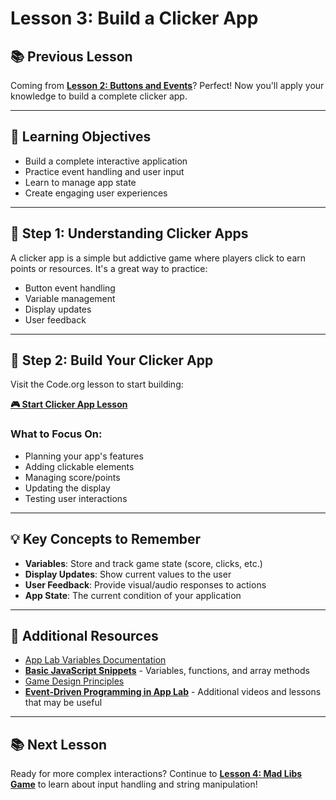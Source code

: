 # Lesson 3: Build a Clicker App

## 📚 **Previous Lesson**

Coming from **[Lesson 2: Buttons and Events](../lesson-2-buttons-and-events/lesson-2-buttons-and-events.md)**? Perfect! Now you'll apply your knowledge to build a complete clicker app.

---

## 🎯 **Learning Objectives**

- Build a complete interactive application
- Practice event handling and user input
- Learn to manage app state
- Create engaging user experiences

---

## 🚀 **Step 1: Understanding Clicker Apps**

A clicker app is a simple but addictive game where players click to earn points or resources. It's a great way to practice:
- Button event handling
- Variable management
- Display updates
- User feedback

---

## 📱 **Step 2: Build Your Clicker App**

Visit the Code.org lesson to start building:

**[🎮 Start Clicker App Lesson](https://studio.code.org/courses/csp5-virtual/units/1/lessons/5/levels/1)**

### **What to Focus On:**
- Planning your app's features
- Adding clickable elements
- Managing score/points
- Updating the display
- Testing user interactions

---

## 💡 **Key Concepts to Remember**

- **Variables**: Store and track game state (score, clicks, etc.)
- **Display Updates**: Show current values to the user
- **User Feedback**: Provide visual/audio responses to actions
- **App State**: The current condition of your application

---

## 🔗 **Additional Resources**

- [App Lab Variables Documentation](https://studio.code.org/docs/applab/setText)
- **[Basic JavaScript Snippets](../../../resources/skill-guides/basic-js-snippets.md)** - Variables, functions, and array methods
- [Game Design Principles](../../../resources/skill-guides/)
- **[Event-Driven Programming in App Lab](https://studio.code.org/courses/csp5-virtual/units/1)** - Additional videos and lessons that may be useful

---

## 📚 **Next Lesson**

Ready for more complex interactions? Continue to **[Lesson 4: Mad Libs Game](../lesson-4-mad-libs-game/lesson-4-mad-libs-game.md)** to learn about input handling and string manipulation!
